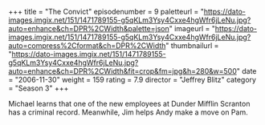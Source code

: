+++
title = "The Convict"
episodenumber = 9
paletteurl = "https://dato-images.imgix.net/151/1471789155-g5qKLm3Ysy4Cxxe4hgWfr6jLeNu.jpg?auto=enhance&ch=DPR%2CWidth&palette=json"
imageurl = "https://dato-images.imgix.net/151/1471789155-g5qKLm3Ysy4Cxxe4hgWfr6jLeNu.jpg?auto=compress%2Cformat&ch=DPR%2CWidth"
thumbnailurl = "https://dato-images.imgix.net/151/1471789155-g5qKLm3Ysy4Cxxe4hgWfr6jLeNu.jpg?auto=enhance&ch=DPR%2CWidth&fit=crop&fm=jpg&h=280&w=500"
date = "2006-11-30"
weight = 159
rating = 7.9
director = "Jeffrey Blitz"
category = "Season 3"
+++

Michael learns that one of the new employees at Dunder Mifflin Scranton has a criminal record. Meanwhile, Jim helps Andy make a move on Pam.